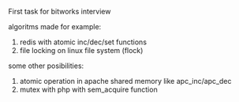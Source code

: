 First task for bitworks interview

algoritms made for example:

1. redis with atomic inc/dec/set functions
2. file locking on linux file system (flock)

some other posibilities:

1. atomic operation in apache shared memory like apc_inc/apc_dec
2. mutex with php with sem_acquire function

